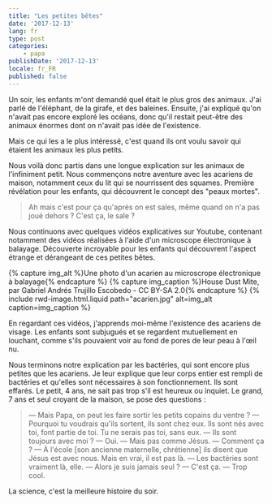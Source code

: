 ```yaml
---
title: "Les petites bêtes"
date: '2017-12-13'
lang: fr
type: post
categories:
    - papa
publishDate: '2017-12-13'
locale: fr_FR
published: false
---
```


Un soir, les enfants m'ont demandé quel était le plus gros des animaux. J'ai parlé de l'éléphant, de la girafe, et des baleines. Ensuite, j'ai expliqué qu'on n'avait pas encore exploré les océans, donc qu'il restait peut-être des animaux énormes dont on n'avait pas idée de l'existence.

Mais ce qui les a le plus intéressé, c'est quand ils ont voulu savoir qui étaient les animaux les plus petits.

<!-- more -->

Nous voilà donc partis dans une longue explication sur les animaux de l'infiniment petit. Nous commençons notre aventure avec les acariens de maison, notamment ceux du lit qui se nourrissent des squames. Première révélation pour les enfants, qui découvrent le concept des "peaux mortes".

> Ah mais c'est pour ça qu'après on est sales, même quand on n'a pas joué dehors ? C'est ça, le sale ?

Nous continuons avec quelques vidéos explicatives sur Youtube, contenant notamment des vidéos réalisées à l'aide d'un microscope électronique à balayage. Découverte incroyable pour les enfants qui découvrent l'aspect étrange et dérangeant de ces petites bêtes.

{% capture img_alt %}Une photo d'un acarien au microscrope électronique à balayage{% endcapture %}
{% capture img_caption %}House Dust Mite, par Gabriel Andrés Trujillo Escobedo - CC BY-SA 2.0{% endcapture %}
{% include rwd-image.html.liquid 
    path="acarien.jpg"
    alt=img_alt
    caption=img_caption 
%}

En regardant ces vidéos, j'apprends moi-même l'existence des acariens de visage. Les enfants sont subjugués et se regardent mutuellement en louchant, comme s'ils pouvaient voir au fond de pores de leur peau à l'œil nu.

Nous terminons notre explication par les bactéries, qui sont encore plus petites que les acariens. Je leur explique que leur corps entier est rempli de bactéries et qu'elles sont nécessaires à son fonctionnement. Ils sont effarés. Le petit, 4 ans, ne sait pas trop s'il est heureux ou inquiet. Le grand, 7 ans et seul croyant de la maison, se pose des questions :

> — Mais Papa, on peut les faire sortir les petits copains du ventre ?
> — Pourquoi tu voudrais qu'ils sortent, ils sont chez eux. Ils sont nés avec toi, font partie de toi. Tu ne serais pas toi, sans eux.
> — Ils sont toujours avec moi ? 
> — Oui.
> — Mais pas comme Jésus.
> — Comment ça ?
> — À l'école [son ancienne maternelle, chrétienne] ils disent que Jésus est avec nous. Mais en vrai, il est pas là.
> — Les bactéries sont vraiment là, elle.
> — Alors je suis jamais seul ?
> — C'est ça.
> — Trop cool.

La science, c'est la meilleure histoire du soir.